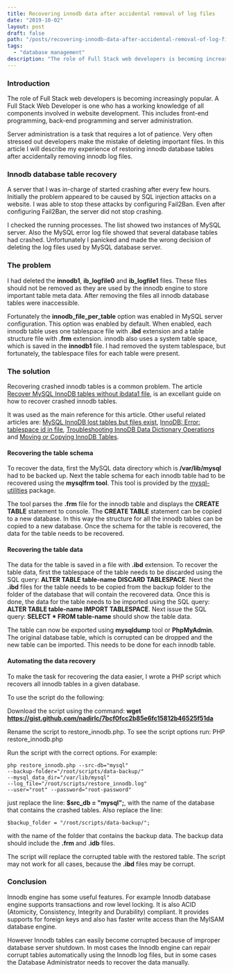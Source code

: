 ```yaml
---
title: Recovering innodb data after accidental removal of log files
date: "2019-10-02"
layout: post
draft: false
path: "/posts/recovering-innodb-data-after-accidental-removal-of-log-files"
tags:
  - "database management"
description: "The role of Full Stack web developers is becoming increasingly popular. A Full Stack Web Developer is one who has a working knowledge of all components involved in website development. This includes front-end programming, back-end programming and server administration. "
---
```


### Introduction
The role of Full Stack web developers is becoming increasingly popular. A Full Stack Web Developer is one who has a working knowledge of all components involved in website development. This includes front-end programming, back-end programming and server administration.

Server administration is a task that requires a lot of patience. Very often stressed out developers make the mistake of deleting important files. In this article I will describe my experience of restoring innodb database tables after accidentally removing innodb log files.

### Innodb database table recovery
A server that I was in-charge of started crashing after every few hours. Initially the problem appeared to be caused by SQL injection attacks on a website. I was able to stop these attacks by configuring Fail2Ban. Even after configuring Fail2Ban, the server did not stop crashing.

I checked the running processes. The list showed two instances of MySQL server. Also the MySQL error log file showed that several database tables had crashed. Unfortunately I panicked and made the wrong decision of deleting the log files used by MySQL database server.

### The problem
I had deleted the **innodb1**, **ib_logfile0** and **ib_logfile1** files. These files should not be removed as they are used by the innodb engine to store important table meta data. After removing the files all innodb database tables were inaccessible.

Fortunately the **innodb_file_per_table** option was enabled in MySQL server configuration. This option was enabled by default. When enabled, each innodb table uses one tablespace file with **.ibd** extension and a table structure file with **.frm** extension. innodb also uses a system table space, which is saved in the **innodb1** file. I had removed the system tablespace, but fortunately, the tablespace files for each table were present.

### The solution
Recovering crashed innodb tables is a common problem. The article [Recover MySQL InnoDB tables without ibdata1 file](https://www.nullalo.com/en/recover-mysql-innodb-tables-without-ibdata1-file/), is an excellant guide on how to recover crashed innodb tables.

It was used as the main reference for this article. Other useful related articles are: [MySQL InnoDB lost tables but files exist](https://superuser.com/questions/675445/mysql-innodb-lost-tables-but-files-exist), [InnoDB: Error: tablespace id in file](https://www.chriscalender.com/tag/innodb-error-tablespace-id-in-file/), [Troubleshooting InnoDB Data Dictionary Operations](https://dev.mysql.com/doc/refman/5.6/en/innodb-troubleshooting-datadict.html) and [Moving or Copying InnoDB Tables](https://dev.mysql.com/doc/refman/5.6/en/innodb-migration.html).

#### Recovering the table schema
To recover the data, first the MySQL data directory which is **/var/lib/mysql** had to be backed up. Next the table schema for each innodb table had to be recovered using the **mysqlfrm tool**. This tool is provided by the [mysql-utilities](https://downloads.mysql.com/archives/utilities/) package.

The tool parses the **.frm** file for the innodb table and displays the **CREATE TABLE** statement to console. The **CREATE TABLE** statement can be copied to a new database. In this way the structure for all the innodb tables can be copied to a new database. Once the schema for the table is recovered, the data for the table needs to be recovered.

#### Recovering the table data
The data for the table is saved in a file with **.ibd** extension. To recover the table data, first the tablespace of the table needs to be discarded using the SQL query: **ALTER TABLE table-name DISCARD TABLESPACE**. Next the **.ibd** files for the table needs to be copied from the backup folder to the folder of the database that will contain the recovered data. Once this is done, the data for the table needs to be imported using the SQL query: **ALTER TABLE table-name IMPORT TABLESPACE**. Next issue the SQL query: **SELECT * FROM table-name** should show the table data.

The table can now be exported using **mysqldump** tool or **PhpMyAdmin**. The original database table, which is corrupted can be dropped and the new table can be imported. This needs to be done for each innodb table.

#### Automating the data recovery
To make the task for recovering the data easier, I wrote a PHP script which recovers all innodb tables in a given database.

To use the script do the following:

Download the script using the command: **wget https://gist.github.com/nadirlc/7bcf0fcc2b85e6fc15812b46525f51da**

Rename the script to restore_innodb.php. To see the script options run: PHP restore_innodb.php

Run the script with the correct options. For example:

```
php restore_innodb.php --src-db="mysql"
--backup-folder="/root/scripts/data-backup/"
--mysql_data_dir="/var/lib/mysql"
--log_file="/root/scripts/restore_innodb.log"
--user="root" --password="root-password"
```

just replace the line: **$src_db = "mysql";**, with the name of the database that contains the crashed tables. Also replace the line:

```
$backup_folder = "/root/scripts/data-backup/";
```

with the name of the folder that contains the backup data. The backup data should include the **.frm** and **.idb** files.

The script will replace the corrupted table with the restored table. The script may not work for all cases, because the **.ibd** files may be corrupt.

### Conclusion
Innodb engine has some useful features. For example Innodb database engine supports transactions and row level locking. It is also ACID (Atomicity, Consistency, Integrity and Durability) compliant. It provides supports for foreign keys and also has faster write access than the MyISAM database engine.

However Innodb tables can easily become corrupted because of improper database server shutdown. In most cases the Innodb engine can repair corrupt tables automatically using the Innodb log files, but in some cases the Database Administrator needs to recover the data manually.

